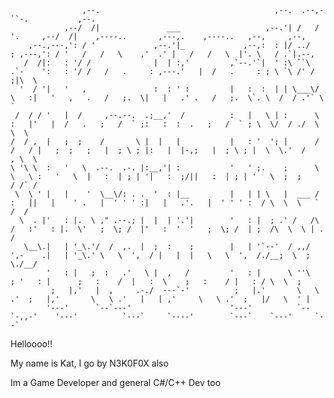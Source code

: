 <p>
                                                                                                                                                        
                    ,--.                                       ,--.  .--,-``-.           ,--.                                                            
                ,--/  /|               ___                   ,--.'| /   /     '.     ,--/  /|    ,----..       ,---,.    ,----..   ,--,     ,--,         
        ,--.,---,': / '             ,--.'|_             ,--,:  : |/ ../        ; ,---,': / '   /   /   \    ,'  .' |   /   /   \  |'. \   / .`|.--,     
       /  /|:   : '/ /              |  | :,'         ,`--.'`|  ' :\ ``\  .`-    ':   : '/ /   /   .     : ,---.'   |  /   .     : ; \ `\ /' / ;|\  \    
      '  / '|   '   ,               :  : ' :         |   :  :  | | \___\/   \   :|   '   ,   .   /   ;.  \|   |   .' .   /   ;.  \`. \  /  / .'` \  `   
     /  / / '   |  /     ,--.--.  .;__,'  /          :   |   \ | :      \   :   |'   |  /   .   ;   /  ` ;:   :  :  .   ;   /  ` ; \  \/  / ./  \ \  \  
    /  / ,  |   ;  ;    /       \ |  |   |           |   : '  '; |      /  /   / |   ;  ;   ;   |  ; \ ; |:   |  |-,;   |  ; \ ; |  \  \.'  /    , \  \ 
    \ '\ \  :   '   \  .--.  .-. |:__,'| :           '   ' ;.    ;      \  \   \ :   '   \  |   :  | ; | '|   :  ;/||   :  | ; | '   \  ;  ;     / /` / 
     \  \ ' |   |    '  \__\/: . .  '  : |__         |   | | \   |  ___ /   :   ||   |    ' .   |  ' ' ' :|   |   .'.   |  ' ' ' :  / \  \  \   ` /  /  
      \  . |'   : |.  \ ," .--.; |  |  | '.'|        '   : |  ; .' /   /\   /   :'   : |.  \'   ;  \; /  |'   :  '  '   ;  \; /  | ;  /\  \  \ | .  /   
       \__\.|   | '_\.'/  /  ,.  |  ;  :    ;        |   | '`--'  / ,,/  ',-    .|   | '_\.' \   \  ',  / |   |  |   \   \  ',  /./__;  \  ;  \./__/    
            '   : |   ;  :   .'   \ |  ,   /         '   : |      \ ''\        ; '   : |      ;   :    /  |   :  \    ;   :    / |   : / \  \  ;        
             ;   |,'   |  ,     .-./  ---`-'          ;   |.'       \   \     .'  ;   |,'       \   \ .'   |   | ,'     \   \ .'  ;   |/   \  ' |        
            '---'      `--`---'                      '---'          `--`-,,-'    '---'          `---`     `----'        `---`    `---'     `--`        
            
 </p>

 
<p> Helloooo!! </p>
<p> My name is Kat, I go by N3K0F0X also </p>
<p> Im a Game Developer and general C#/C++ Dev too </p>

